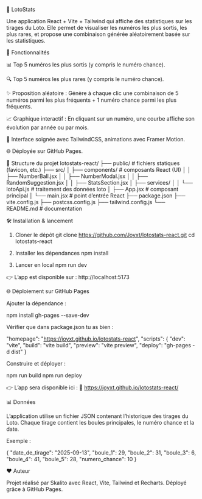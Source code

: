 🎉 LotoStats

Une application React + Vite + Tailwind qui affiche des statistiques sur les tirages du Loto.
Elle permet de visualiser les numéros les plus sortis, les plus rares, et propose une combinaison générée aléatoirement basée sur les statistiques.

🚀 Fonctionnalités

📊 Top 5 numéros les plus sortis (y compris le numéro chance).

🔍 Top 5 numéros les plus rares (y compris le numéro chance).

✨ Proposition aléatoire :
Génère à chaque clic une combinaison de 5 numéros parmi les plus fréquents + 1 numéro chance parmi les plus fréquents.

📈 Graphique interactif :
En cliquant sur un numéro, une courbe affiche son évolution par année ou par mois.

🎨 Interface soignée avec TailwindCSS, animations avec Framer Motion.

🌐 Déployée sur GitHub Pages.

📂 Structure du projet
lotostats-react/
├── public/              # fichiers statiques (favicon, etc.)
├── src/
│   ├── components/      # composants React (UI)
│   │   ├── NumberBall.jsx
│   │   ├── NumberModal.jsx
│   │   ├── RandomSuggestion.jsx
│   │   ├── StatsSection.jsx
│   ├── services/
│   │   └── lotoApi.js   # traitement des données loto
│   ├── App.jsx          # composant principal
│   └── main.jsx         # point d’entrée React
├── package.json
├── vite.config.js
├── postcss.config.js
├── tailwind.config.js
└── README.md            # documentation

🛠️ Installation & lancement
1. Cloner le dépôt
git clone https://github.com/Joyxt/lotostats-react.git
cd lotostats-react

2. Installer les dépendances
npm install

3. Lancer en local
npm run dev


👉 L’app est disponible sur : http://localhost:5173

🌐 Déploiement sur GitHub Pages

Ajouter la dépendance :

npm install gh-pages --save-dev


Vérifier que dans package.json tu as bien :

"homepage": "https://joyxt.github.io/lotostats-react",
"scripts": {
  "dev": "vite",
  "build": "vite build",
  "preview": "vite preview",
  "deploy": "gh-pages -d dist"
}


Construire et déployer :

npm run build
npm run deploy


👉 L’app sera disponible ici :
🔗 https://joyxt.github.io/lotostats-react/

📊 Données

L’application utilise un fichier JSON contenant l’historique des tirages du Loto.
Chaque tirage contient les boules principales, le numéro chance et la date.

Exemple :

{
  "date_de_tirage": "2025-09-13",
  "boule_1": 29,
  "boule_2": 31,
  "boule_3": 6,
  "boule_4": 41,
  "boule_5": 28,
  "numero_chance": 10
}

❤️ Auteur

Projet réalisé par Skalito avec React, Vite, Tailwind et Recharts.
Déployé grâce à GitHub Pages.
